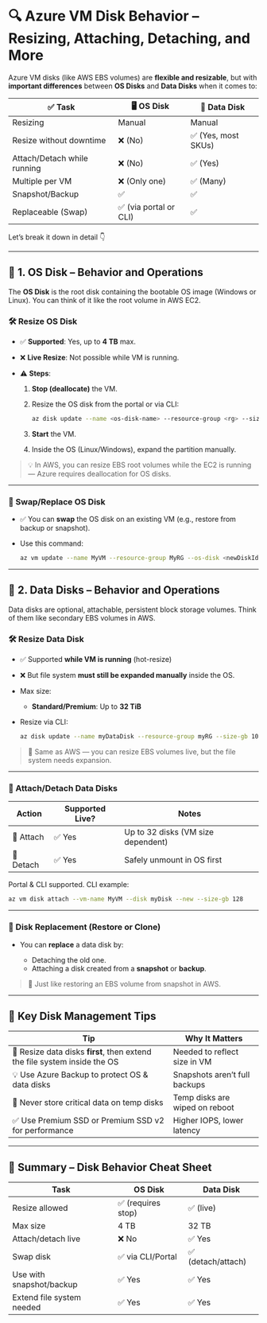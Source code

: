 # 🔍 Azure VM Disk Behavior – Resizing, Attaching, Detaching, and More

Azure VM disks (like AWS EBS volumes) are **flexible and resizable**, but with **important differences** between **OS Disks** and **Data Disks** when it comes to:

| ✅ Task                     | 🖥️ OS Disk             | 💾 Data Disk        |
| --------------------------- | ---------------------- | ------------------- |
| Resizing                    | Manual                 | Manual              |
| Resize without downtime     | ❌ (No)                | ✅ (Yes, most SKUs) |
| Attach/Detach while running | ❌ (No)                | ✅ (Yes)            |
| Multiple per VM             | ❌ (Only one)          | ✅ (Many)           |
| Snapshot/Backup             | ✅                     | ✅                  |
| Replaceable (Swap)          | ✅ (via portal or CLI) | ✅                  |

Let’s break it down in detail 👇

---

## 🧱 1. OS Disk – Behavior and Operations

The **OS Disk** is the root disk containing the bootable OS image (Windows or Linux). You can think of it like the root volume in AWS EC2.

### 🛠️ Resize OS Disk

- ✅ **Supported**: Yes, up to **4 TB** max.
- ❌ **Live Resize**: Not possible while VM is running.
- ⚠️ **Steps**:

  1. **Stop (deallocate)** the VM.
  2. Resize the OS disk from the portal or via CLI:

     ```bash
     az disk update --name <os-disk-name> --resource-group <rg> --size-gb 256
     ```

  3. **Start** the VM.
  4. Inside the OS (Linux/Windows), expand the partition manually.

> 💡 In AWS, you can resize EBS root volumes while the EC2 is running — Azure requires deallocation for OS disks.

---

### 🔁 Swap/Replace OS Disk

- ✅ You can **swap** the OS disk on an existing VM (e.g., restore from backup or snapshot).
- Use this command:

  ```bash
  az vm update --name MyVM --resource-group MyRG --os-disk <newDiskId>
  ```

---

## 💽 2. Data Disks – Behavior and Operations

Data disks are optional, attachable, persistent block storage volumes. Think of them like secondary EBS volumes in AWS.

### 🛠️ Resize Data Disk

- ✅ Supported **while VM is running** (hot-resize)
- ❌ But file system **must still be expanded manually** inside the OS.
- Max size:

  - **Standard/Premium**: Up to **32 TiB**

- Resize via CLI:

  ```bash
  az disk update --name myDataDisk --resource-group myRG --size-gb 1024
  ```

> 🧠 Same as AWS — you can resize EBS volumes live, but the file system needs expansion.

---

### 🔗 Attach/Detach Data Disks

| Action    | Supported Live? | Notes                              |
| --------- | --------------- | ---------------------------------- |
| 🔌 Attach | ✅ Yes          | Up to 32 disks (VM size dependent) |
| 🔌 Detach | ✅ Yes          | Safely unmount in OS first         |

Portal & CLI supported. CLI example:

```bash
az vm disk attach --vm-name MyVM --disk myDisk --new --size-gb 128
```

---

### 🔄 Disk Replacement (Restore or Clone)

- You can **replace** a data disk by:

  - Detaching the old one.
  - Attaching a disk created from a **snapshot** or **backup**.

> 🧠 Just like restoring an EBS volume from snapshot in AWS.

---

## 🧩 Key Disk Management Tips

| Tip                                                                       | Why It Matters                 |
| ------------------------------------------------------------------------- | ------------------------------ |
| 📏 Resize data disks **first**, then extend the file system inside the OS | Needed to reflect size in VM   |
| 💡 Use Azure Backup to protect OS & data disks                            | Snapshots aren’t full backups  |
| 🚫 Never store critical data on temp disks                                | Temp disks are wiped on reboot |
| ✅ Use Premium SSD or Premium SSD v2 for performance                      | Higher IOPS, lower latency     |

---

## 🧠 Summary – Disk Behavior Cheat Sheet

| Task                      | OS Disk            | Data Disk          |
| ------------------------- | ------------------ | ------------------ |
| Resize allowed            | ✅ (requires stop) | ✅ (live)          |
| Max size                  | 4 TB               | 32 TB              |
| Attach/detach live        | ❌ No              | ✅ Yes             |
| Swap disk                 | ✅ via CLI/Portal  | ✅ (detach/attach) |
| Use with snapshot/backup  | ✅ Yes             | ✅ Yes             |
| Extend file system needed | ✅ Yes             | ✅ Yes             |
